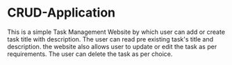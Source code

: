 # CRUD-Application
This is a simple Task Management Website by which user can add or create task title with description.
The user can read pre existing task's title and description.
the website also allows user to update or edit the task as per requirements.
The user can delete the task as per choice.
